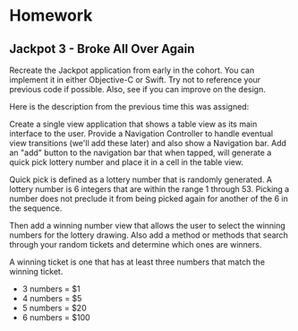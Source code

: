 # Homework 

## Jackpot 3 - Broke All Over Again

Recreate the Jackpot application from early in the cohort. You can implement it in either Objective-C or Swift. Try not to reference your previous code if possible. Also, see if you can improve on the design.

Here is the description from the previous time this was assigned:

Create a single view application that shows a table view as its main interface to the user. Provide a Navigation Controller to handle eventual view transitions (we'll add these later) and also show a Navigation bar. Add an "add" button to the navigation bar that when tapped, will generate a quick pick lottery number and place it in a cell in the table view.

Quick pick is defined as a lottery number that is randomly generated. A lottery number is 6 integers that are within the range 1 through 53. Picking a number does not preclude it from being picked again for another of the 6 in the sequence.

Then add a winning number view that allows the user to select the winning numbers for the lottery drawing. Also add a method or methods that search through your random tickets and determine which ones are winners.

A winning ticket is one that has at least three numbers that match the winning ticket.

* 3 numbers = $1
* 4 numbers = $5
* 5 numbers = $20
* 6 numbers = $100

